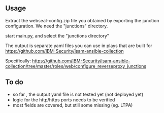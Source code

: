 Usage
------
Extract the webseal-config.zip file you obtained by exporting the junction configuration.
We need the "junctions" directory.

start main.py, and select the "junctions directory"

The output is separate yaml files you can use in plays that are built for https://github.com/IBM-Security/isam-ansible-collection

Specifically:
 https://github.com/IBM-Security/isam-ansible-collection/tree/master/roles/web/configure_reverseproxy_junctions

To do
-------
- so far , the output yaml file is not tested yet (not deployed yet)
- logic for the http/https ports needs to be verified
- most fields are covered, but still some missing (eg. LTPA)
